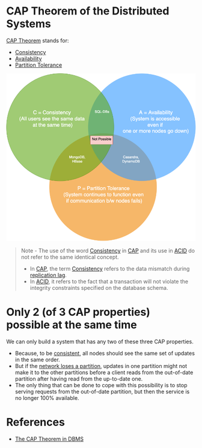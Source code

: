 # CAP Theorem of the Distributed Systems

[CAP Theorem](https://www.geeksforgeeks.org/the-cap-theorem-in-dbms/) stands for:
- [Consistency](../Consistency&Replication/Readme.md)
- [Availability](../../7_PropertiesDistributedSystem/Reliability/HighAvailability.md)
- [Partition Tolerance](NetworkPartition.md)

![img.png](assets/CAP_Theorem.drawio.png)

> Note - The use of the word [Consistency](../Consistency&Replication/Readme.md) in [CAP]() and its use in [ACID](../ACIDTransactions/Readme.md) do not refer to the same identical concept.
> - In [CAP](), the term [Consistency](../Consistency&Replication/Readme.md) refers to the data mismatch during [replication lag](../Consistency&Replication/ReplicationLag.md).
> - In [ACID](../ACIDTransactions/Readme.md), it refers to the fact that a transaction will not violate the integrity constraints specified on the database schema.

# Only 2 (of 3 CAP properties) possible at the same time
We can only build a system that has any two of these three CAP properties.
- Because, to be [consistent](../Consistency&Replication/Readme.md), all nodes should see the same set of updates in the same order.
- But if the [network loses a partition](NetworkPartition.md), updates in one partition might not make it to the other partitions before a client reads from the out-of-date partition after having read from the up-to-date one.
- The only thing that can be done to cope with this possibility is to stop serving requests from the out-of-date partition, but then the service is no longer 100% available.

# References
- [The CAP Theorem in DBMS](https://www.geeksforgeeks.org/the-cap-theorem-in-dbms/)